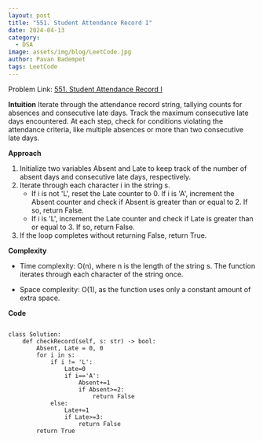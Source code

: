 ```yaml
---
layout: post
title: "551. Student Attendance Record I"
date: 2024-04-13
category:
  - DSA
image: assets/img/blog/LeetCode.jpg
author: Pavan Badempet
tags: LeetCode
---
```

<head>
  <link rel="stylesheet"
        href="https://cdnjs.cloudflare.com/ajax/libs/highlight.js/10.0.3/styles/default.min.css">
  <script src="https://cdnjs.cloudflare.com/ajax/libs/highlight.js/10.0.3/highlight.min.js"></script>
  <script>hljs.initHighlightingOnLoad();</script>
</head>

Problem Link: [551. Student Attendance Record I](https://leetcode.com/problems/student-attendance-record-i/description/)

**Intuition**
Iterate through the attendance record string, tallying counts for absences and consecutive late days. Track the maximum consecutive late days encountered. At each step, check for conditions violating the attendance criteria, like multiple absences or more than two consecutive late days.

**Approach**
1. Initialize two variables Absent and Late to keep track of the number of absent days and consecutive late days, respectively.
2. Iterate through each character i in the string s.
    - If i is not 'L', reset the Late counter to 0. If i is 'A', increment the Absent counter and check if Absent is greater than or equal to 2. If so, return False.
    - If i is 'L', increment the Late counter and check if Late is greater than or equal to 3. If so, return False.
3. If the loop completes without returning False, return True.

**Complexity**
- Time complexity:
O(n), where n is the length of the string s. The function iterates through each character of the string once.

- Space complexity:
O(1), as the function uses only a constant amount of extra space.

**Code**
<pre>
<code class="python">
class Solution:
    def checkRecord(self, s: str) -> bool:
        Absent, Late = 0, 0
        for i in s:
            if i != 'L':
                Late=0
                if i=='A':
                    Absent+=1
                    if Absent>=2:
                        return False
            else:
                Late+=1
                if Late>=3:
                    return False
        return True
</code>
</pre>
